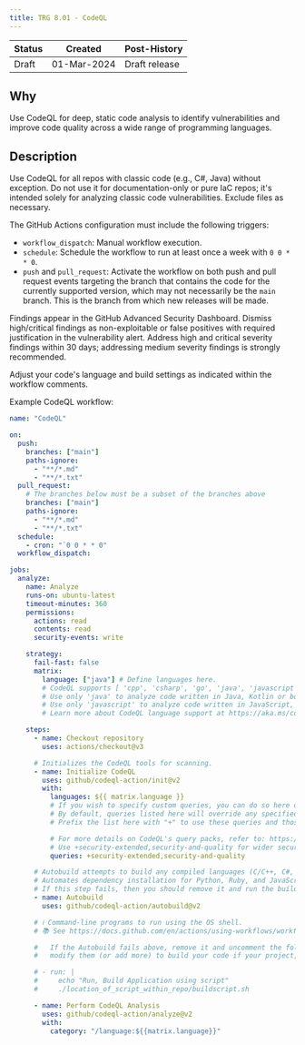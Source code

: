 ```yaml
---
title: TRG 8.01 - CodeQL
---
```


| Status | Created     | Post-History                         |
|--------|-------------|--------------------------------------|
| Draft  | 01-Mar-2024 | Draft release                        |

## Why

Use CodeQL for deep, static code analysis to identify vulnerabilities and improve code quality across a wide range of programming languages.

## Description

Use CodeQL for all repos with classic code (e.g., C#, Java) without exception. Do not use it for documentation-only or pure IaC repos; it's intended solely for analyzing classic code vulnerabilities. Exclude files as necessary.

The GitHub Actions configuration must include the following triggers:

- `workflow_dispatch`: Manual workflow execution.
- `schedule`: Schedule the workflow to run at least once a week with `0 0 * * 0`.
- `push` and `pull_request`: Activate the workflow on both push and pull request events targeting the branch that contains the code for the currently supported version, which may not necessarily be the `main` branch. This is the branch from which new releases will be made.

Findings appear in the GitHub Advanced Security Dashboard. Dismiss high/critical findings as non-exploitable or false positives with required justification in the vulnerability alert. Address high and critical severity findings within 30 days; addressing medium severity findings is strongly recommended.

Adjust your code's language and build settings as indicated within the workflow comments.

Example CodeQL workflow:

```yml
name: "CodeQL"

on:
  push:
    branches: ["main"]
    paths-ignore:
      - "**/*.md"
      - "**/*.txt"
  pull_request:
    # The branches below must be a subset of the branches above
    branches: ["main"]
    paths-ignore:
      - "**/*.md"
      - "**/*.txt"
  schedule:
    - cron: "`0 0 * * 0"
  workflow_dispatch:

jobs:
  analyze:
    name: Analyze
    runs-on: ubuntu-latest
    timeout-minutes: 360
    permissions:
      actions: read
      contents: read
      security-events: write

    strategy:
      fail-fast: false
      matrix:
        language: ["java"] # Define languages here.
        # CodeQL supports [ 'cpp', 'csharp', 'go', 'java', 'javascript', 'python', 'ruby', 'swift' ]
        # Use only 'java' to analyze code written in Java, Kotlin or both
        # Use only 'javascript' to analyze code written in JavaScript, TypeScript or both
        # Learn more about CodeQL language support at https://aka.ms/codeql-docs/language-support

    steps:
      - name: Checkout repository
        uses: actions/checkout@v3

      # Initializes the CodeQL tools for scanning.
      - name: Initialize CodeQL
        uses: github/codeql-action/init@v2
        with:
          languages: ${{ matrix.language }}
          # If you wish to specify custom queries, you can do so here or in a config file.
          # By default, queries listed here will override any specified in a config file.
          # Prefix the list here with "+" to use these queries and those in the config file.

          # For more details on CodeQL's query packs, refer to: https://docs.github.com/en/code-security/code-scanning/automatically-scanning-your-code-for-vulnerabilities-and-errors/configuring-code-scanning#using-queries-in-ql-packs
          # Use +security-extended,security-and-quality for wider security and better code quality.
          queries: +security-extended,security-and-quality

      # Autobuild attempts to build any compiled languages (C/C++, C#, Go, Java, or Swift).
      # Automates dependency installation for Python, Ruby, and JavaScript, optimizing the CodeQL analysis setup.
      # If this step fails, then you should remove it and run the build manually (see below)
      - name: Autobuild
        uses: github/codeql-action/autobuild@v2

      # ℹ️ Command-line programs to run using the OS shell.
      # 📚 See https://docs.github.com/en/actions/using-workflows/workflow-syntax-for-github-actions#jobsjob_idstepsrun

      #   If the Autobuild fails above, remove it and uncomment the following three lines.
      #   modify them (or add more) to build your code if your project, please refer to the EXAMPLE below for guidance.

      # - run: |
      #     echo "Run, Build Application using script"
      #     ./location_of_script_within_repo/buildscript.sh

      - name: Perform CodeQL Analysis
        uses: github/codeql-action/analyze@v2
        with:
          category: "/language:${{matrix.language}}"
```
